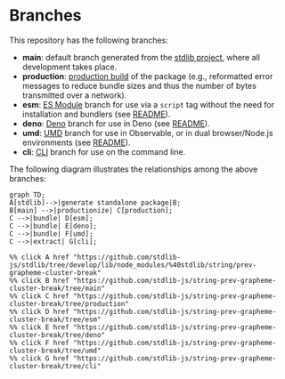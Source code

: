 <!--

@license Apache-2.0

Copyright (c) 2023 The Stdlib Authors.

Licensed under the Apache License, Version 2.0 (the "License");
you may not use this file except in compliance with the License.
You may obtain a copy of the License at

    http://www.apache.org/licenses/LICENSE-2.0

Unless required by applicable law or agreed to in writing, software
distributed under the License is distributed on an "AS IS" BASIS,
WITHOUT WARRANTIES OR CONDITIONS OF ANY KIND, either express or implied.
See the License for the specific language governing permissions and
limitations under the License.

-->

# Branches

This repository has the following branches:

-   **main**: default branch generated from the [stdlib project][stdlib-url], where all development takes place.
-   **production**: [production build][production-url] of the package (e.g., reformatted error messages to reduce bundle sizes and thus the number of bytes transmitted over a network).
-   **esm**: [ES Module][esm-url] branch for use via a `script` tag without the need for installation and bundlers (see [README][esm-readme]).
-   **deno**: [Deno][deno-url] branch for use in Deno (see [README][deno-readme]).
-   **umd**: [UMD][umd-url] branch for use in Observable, or in dual browser/Node.js environments (see [README][umd-readme]).
-   **cli**: [CLI][cli-url] branch for use on the command line.

The following diagram illustrates the relationships among the above branches:

```mermaid
graph TD;
A[stdlib]-->|generate standalone package|B;
B[main] -->|productionize| C[production];
C -->|bundle| D[esm];
C -->|bundle| E[deno];
C -->|bundle| F[umd];
C -->|extract| G[cli];

%% click A href "https://github.com/stdlib-js/stdlib/tree/develop/lib/node_modules/%40stdlib/string/prev-grapheme-cluster-break"
%% click B href "https://github.com/stdlib-js/string-prev-grapheme-cluster-break/tree/main"
%% click C href "https://github.com/stdlib-js/string-prev-grapheme-cluster-break/tree/production"
%% click D href "https://github.com/stdlib-js/string-prev-grapheme-cluster-break/tree/esm"
%% click E href "https://github.com/stdlib-js/string-prev-grapheme-cluster-break/tree/deno"
%% click F href "https://github.com/stdlib-js/string-prev-grapheme-cluster-break/tree/umd"
%% click G href "https://github.com/stdlib-js/string-prev-grapheme-cluster-break/tree/cli"
```

[stdlib-url]: https://github.com/stdlib-js/stdlib/tree/develop/lib/node_modules/%40stdlib/string/prev-grapheme-cluster-break
[production-url]: https://github.com/stdlib-js/string-prev-grapheme-cluster-break/tree/production
[deno-url]: https://github.com/stdlib-js/string-prev-grapheme-cluster-break/tree/deno
[deno-readme]: https://github.com/stdlib-js/string-prev-grapheme-cluster-break/blob/deno/README.md
[umd-url]: https://github.com/stdlib-js/string-prev-grapheme-cluster-break/tree/umd
[umd-readme]: https://github.com/stdlib-js/string-prev-grapheme-cluster-break/blob/umd/README.md
[esm-url]: https://github.com/stdlib-js/string-prev-grapheme-cluster-break/tree/esm
[esm-readme]: https://github.com/stdlib-js/string-prev-grapheme-cluster-break/blob/esm/README.md
[cli-url]: https://github.com/stdlib-js/string-prev-grapheme-cluster-break/tree/cli